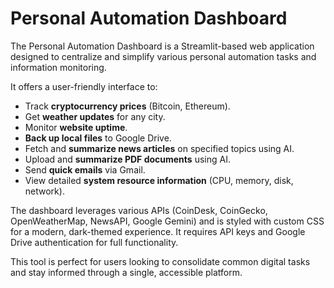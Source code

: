 # Personal Automation Dashboard

The Personal Automation Dashboard is a Streamlit-based web application designed to centralize and simplify various personal automation tasks and information monitoring.

It offers a user-friendly interface to:

*   Track **cryptocurrency prices** (Bitcoin, Ethereum).
*   Get **weather updates** for any city.
*   Monitor **website uptime**.
*   **Back up local files** to Google Drive.
*   Fetch and **summarize news articles** on specified topics using AI.
*   Upload and **summarize PDF documents** using AI.
*   Send **quick emails** via Gmail.
*   View detailed **system resource information** (CPU, memory, disk, network).

The dashboard leverages various APIs (CoinDesk, CoinGecko, OpenWeatherMap, NewsAPI, Google Gemini) and is styled with custom CSS for a modern, dark-themed experience. It requires API keys and Google Drive authentication for full functionality.

This tool is perfect for users looking to consolidate common digital tasks and stay informed through a single, accessible platform.
